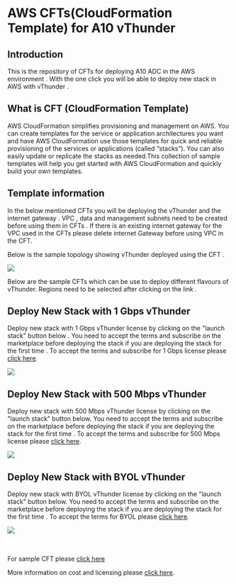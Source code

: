 # AWS CFTs(CloudFormation Template) for A10 vThunder

## Introduction

This is the repository of CFTs for deploying A10 ADC in the AWS environment .
With the one click you will be able to deploy new stack in AWS with vThunder .

## What is CFT (CloudFormation Template)

AWS CloudFormation simplifies provisioning and management on AWS. You can create templates for the service or application architectures you want and have AWS CloudFormation use those templates for quick and reliable provisioning of the services or applications (called “stacks”). You can also easily update or replicate the stacks as needed.This collection of sample templates will help you get started with AWS CloudFormation and quickly build your own templates.


## Template information
In the below mentioned CFTs you will be deploying the vThunder and the internet gateway .  VPC , data and management subnets  need to be created before using them in CFTs .
If there is an existing internet gateway for the VPC used in the CFTs please delete internet Gateway before using VPC in the CFT.

Below is the sample topology showing vThunder deployed using the CFT . 


<img src="https://github.com/a10networks/AWS-CFT/tree/release/v0.1.0/Screenshot%202018-11-29%20at%203.57.39%20PM.png"/>

Below are the sample CFTs which can be use to deploy different flavours of vThunder.
Regions need to be selected after clicking on the link .


## Deploy New Stack with 1 Gbps vThunder 

Deploy new stack with 1 Gbps vThunder license by clicking on the "launch stack" button below . You need to accept the terms and subscribe on the marketplace before deploying the stack if you are deploying the stack for the first time  . To accept the terms and subscribe for 1 Gbps license please <a href="https://aws.amazon.com/marketplace/pp?sku=49flozsdek3kzeqvwll26m1w7">click here</a>.

<a href="https://console.aws.amazon.com/cloudformation/home?region=us-west-2#/stacks/new?templateURL=https://s3.amazonaws.com/pareshn/CFTs/vthunder-hvm-4.1.1-p6-1Gbps.template">  
   <img src="https://github.com/a10networks/AWS-CFT/blob/release/v0.1.0/launchstack.png"/></a>


## Deploy New Stack with 500 Mbps vThunder

Deploy new stack with 500 Mbps vThunder license by clicking on the "launch stack" button below. You need to accept the terms and subscribe on the marketplace before deploying the stack if you are deploying the stack for the first time  . To accept the terms and subscribe for 500 Mbps license please <a href="https://aws.amazon.com/marketplace/pp/B01I9BK2G8?qid=1546245858860&sr=0-6&ref_=srh_res_product_title">click here</a>.

<a href="https://console.aws.amazon.com/cloudformation/home?region=us-west-2#/stacks/new?templateURL=https://s3.amazonaws.com/pareshn/CFTs/vthunder-hvm-4.1.1-p6-500MBP.template">  
   <img src="https://github.com/a10networks/AWS-CFT/blob/release/v0.1.0/launchstack.png"/></a>
   

## Deploy New Stack with BYOL vThunder

Deploy new stack with BYOL vThunder license by clicking on the "launch stack" button below. You need to accept the terms and subscribe on the marketplace before deploying the stack if you are deploying the stack for the first time  . To accept the terms for BYOL please <a href="https://aws.amazon.com/marketplace/pp/B01I9BK4ZW?qid=1546245858860&sr=0-5&ref_=srh_res_product_title">click here</a>.

<a href="https://console.aws.amazon.com/cloudformation/home?region=us-west-2#/stacks/new?templateURL=https://s3.amazonaws.com/pareshn/CFTs/vthunder-hvm-4.1.1-p6-BYOL.template">  
   <img src="https://github.com/a10networks/AWS-CFT/blob/release/v0.1.0/launchstack.png"/></a>








<br><br>For sample CFT please <a href="https://github.com/a10networks/AWS-CFT/tree/release/v0.1.0/vthunder-hvm-4.1.1-p6-1Gbps.template">click here</a> 

More information on cost and licensing please <a href="https://aws.amazon.com/marketplace/seller-profile?id=0cda37b3-aa1a-4c9d-8daf-c396572cc98b">click here</a>. 




